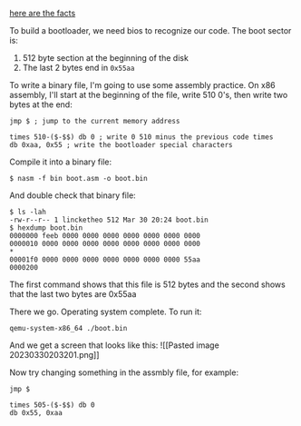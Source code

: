 [here are the facts](https://en.wikibooks.org/wiki/X86_Assembly/Bootloaders#The_Bootsector)

To build a bootloader, we need bios to recognize our code. The boot sector is:
1. 512 byte section at the beginning of the disk
2. The last 2 bytes end in `0x55aa`

To write a binary file, I'm going to use some assembly practice. On x86 assembly, I'll start at the beginning of the file, write 510 0's, then write two bytes at the end:

```
jmp $ ; jump to the current memory address

times 510-($-$$) db 0 ; write 0 510 minus the previous code times
db 0xaa, 0x55 ; write the bootloader special characters
```

Compile it into a binary file:
```
$ nasm -f bin boot.asm -o boot.bin
```

And double check that binary file:
```
$ ls -lah 
-rw-r--r-- 1 lincketheo 512 Mar 30 20:24 boot.bin
$ hexdump boot.bin
0000000 feeb 0000 0000 0000 0000 0000 0000 0000
0000010 0000 0000 0000 0000 0000 0000 0000 0000
*
00001f0 0000 0000 0000 0000 0000 0000 0000 55aa
0000200
```
The first command shows that this file is 512 bytes and the second shows that the last two bytes are 0x55aa

There we go. Operating system complete. To run it:
```
qemu-system-x86_64 ./boot.bin
```

And we get a screen that looks like this:
![[Pasted image 20230330203201.png]]

Now try changing something in the assmbly file, for example:

```
jmp $

times 505-($-$$) db 0
db 0x55, 0xaa
```
